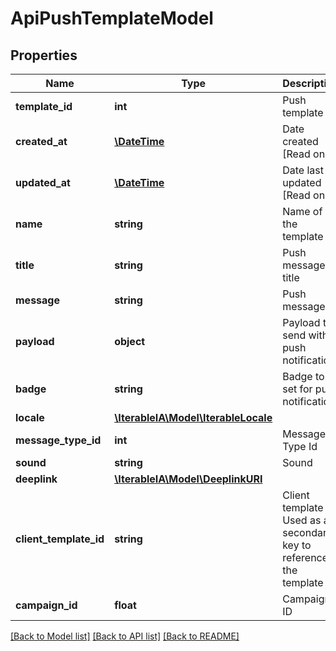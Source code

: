 # ApiPushTemplateModel

## Properties
Name | Type | Description | Notes
------------ | ------------- | ------------- | -------------
**template_id** | **int** | Push template ID | 
**created_at** | [**\DateTime**](\DateTime.md) | Date created [Read only] | [optional] 
**updated_at** | [**\DateTime**](\DateTime.md) | Date last updated [Read only] | [optional] 
**name** | **string** | Name of the template | [optional] 
**title** | **string** | Push message title | [optional] 
**message** | **string** | Push message | [optional] 
**payload** | **object** | Payload to send with push notification | [optional] 
**badge** | **string** | Badge to set for push notification | [optional] 
**locale** | [**\IterableIA\Model\IterableLocale**](IterableLocale.md) |  | [optional] 
**message_type_id** | **int** | Message Type Id | [optional] 
**sound** | **string** | Sound | [optional] 
**deeplink** | [**\IterableIA\Model\DeeplinkURI**](DeeplinkURI.md) |  | [optional] 
**client_template_id** | **string** | Client template Id. Used as a secondary key to reference the template | [optional] 
**campaign_id** | **float** | Campaign ID | [optional] 

[[Back to Model list]](../../README.md#documentation-for-models) [[Back to API list]](../../README.md#documentation-for-api-endpoints) [[Back to README]](../../README.md)

